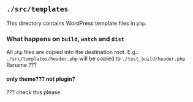 ## `./src/templates`

This directory contains WordPress template files in `php`.

### What happens on `build`, `watch` and `dist`

All `php` files are copied into the destination root. E.g.: `./src/templates/header.php` will be copied to `./test_build/header.php`.
Rename ???


#### only theme??? not plugin?

??? check this please